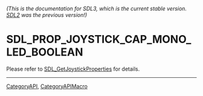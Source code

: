 ###### (This is the documentation for SDL3, which is the current stable version. [SDL2](https://wiki.libsdl.org/SDL2/) was the previous version!)
# SDL_PROP_JOYSTICK_CAP_MONO_LED_BOOLEAN

Please refer to [SDL_GetJoystickProperties](SDL_GetJoystickProperties) for details.

----
[CategoryAPI](CategoryAPI), [CategoryAPIMacro](CategoryAPIMacro)

